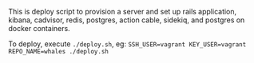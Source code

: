 This is deploy script to provision a server and set up rails application, kibana, cadvisor, redis, postgres, action cable, sidekiq, and postgres on docker containers.

To deploy, execute `./deploy.sh`, eg:
`SSH_USER=vagrant KEY_USER=vagrant REPO_NAME=whales ./deploy.sh`
